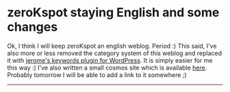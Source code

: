 # zeroKspot staying English and some changes

Ok, I think I will keep zeroKspot an english weblog. Period :) This said, I've also more or less removed the category system of this weblog and replaced it with <a href="http://vapourtrails.ca/wp-keywords">jerome's keywords plugin for WordPress</a>. It is simply easier for me this way :) I've also written a small cosmos site which is available <a href="http://weblog.zerokspot.com/tags.php">here</a>. Probably tomorrow I will be able to add a link to it somewhere ;)

-------------------------------

